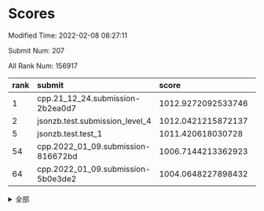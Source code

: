 # Scores

Modified Time: 2022-02-08 08:27:11

Submit Num: 207

All Rank Num: 156917

| rank |               submit               |       score        |       sigma        | pk_num |
| :--- | :--------------------------------- | :----------------- | :----------------- | :----- |
| 1    | cpp.21_12_24.submission-2b2ea0d7   | 1012.9272092533746 | 0.8349497793554427 | 3031   |
| 2    | jsonzb.test.submission_level_4     | 1012.0421215872137 | 0.7802427561791747 | 3029   |
| 5    | jsonzb.test.test_1                 | 1011.420618030728  | 0.7736539798029841 | 3035   |
| 54   | cpp.2022_01_09.submission-816672bd | 1006.7144213362923 | 0.7309234399229689 | 3034   |
| 64   | cpp.2022_01_09.submission-5b0e3de2 | 1004.0648227898432 | 0.7270628219825501 | 3027   |


<details>
<summary>全部</summary>

| rank |                 submit                 |       score        |       sigma        | pk_num |
| :--- | :------------------------------------- | :----------------- | :----------------- | :----- |
| 1    | cpp.21_12_24.submission-2b2ea0d7       | 1012.9272092533746 | 0.8349497793554427 | 3031   |
| 2    | jsonzb.test.submission_level_4         | 1012.0421215872137 | 0.7802427561791747 | 3029   |
| 3    | gobigger.level_3.submission_level_3_18 | 1011.8253068376063 | 0.8013111632312286 | 3031   |
| 4    | gobigger.level_3.submission_level_3_33 | 1011.5930844840889 | 0.7649771264148973 | 3038   |
| 5    | jsonzb.test.test_1                     | 1011.420618030728  | 0.7736539798029841 | 3035   |
| 6    | gobigger.level_3.submission_level_3_20 | 1011.0014455429413 | 0.7658490443897203 | 3030   |
| 7    | gobigger.level_3.submission_level_3_40 | 1010.9528207398322 | 0.7476671110887115 | 3033   |
| 8    | gobigger.level_3.submission_level_3_4  | 1010.9470484641364 | 0.7591233294622792 | 3031   |
| 9    | gobigger.level_3.submission_level_3_26 | 1010.9350352922203 | 0.765585359096524  | 3031   |
| 10   | gobigger.level_3.submission_level_3_23 | 1010.9308011319366 | 0.7760519218225622 | 3031   |
| 11   | gobigger.level_3.submission_level_3_35 | 1010.894711446083  | 0.764474884421658  | 3032   |
| 12   | gobigger.level_3.submission_level_3_47 | 1010.6409821770171 | 0.761229641376516  | 3031   |
| 13   | gobigger.level_3.submission_level_3_12 | 1010.5402327396906 | 0.7509770181900541 | 3035   |
| 14   | gobigger.level_3.submission_level_3_48 | 1010.4977525642081 | 0.7549204940451033 | 3031   |
| 15   | gobigger.level_3.submission_level_3_49 | 1010.4416901114549 | 0.7644934946487012 | 3031   |
| 16   | gobigger.level_3.submission_level_3_39 | 1010.4136282054671 | 0.7835812858888316 | 3033   |
| 17   | gobigger.level_3.submission_level_3_30 | 1010.3054836358704 | 0.7907836225915609 | 3026   |
| 18   | gobigger.level_3.submission_level_3_29 | 1010.2704843328264 | 0.7723025371608927 | 3028   |
| 19   | gobigger.level_3.submission_level_3_6  | 1010.1564640413059 | 0.7547360853845545 | 3031   |
| 20   | gobigger.level_3.submission_level_3_16 | 1010.1372473327228 | 0.7655372677501388 | 3026   |
| 21   | gobigger.level_3.submission_level_3_10 | 1010.1223229321703 | 0.7354565245729366 | 3035   |
| 22   | gobigger.level_3.submission_level_3_31 | 1010.1062247956622 | 0.7564541706129461 | 3032   |
| 23   | gobigger.level_3.submission_level_3_24 | 1010.1034212678184 | 0.7613950644832376 | 3031   |
| 24   | gobigger.level_3.submission_level_3_37 | 1010.0850198090264 | 0.7537512681371806 | 3027   |
| 25   | gobigger.level_3.submission_level_3_2  | 1010.0653675766487 | 0.7712658538766656 | 3036   |
| 26   | gobigger.level_3.submission_level_3_28 | 1010.0565851262768 | 0.7520886062510563 | 3035   |
| 27   | gobigger.level_3.submission_level_3_8  | 1010.0174784430548 | 0.7705159662098835 | 3035   |
| 28   | gobigger.level_3.submission_level_3_3  | 1010.0101673872394 | 0.7811599894779295 | 3031   |
| 29   | gobigger.level_3.submission_level_3_25 | 1009.9700031392207 | 0.7655940810992449 | 3037   |
| 30   | gobigger.level_3.submission_level_3_36 | 1009.966620630507  | 0.7547389332839235 | 3034   |
| 31   | gobigger.level_3.submission_level_3_11 | 1009.8115898019005 | 0.7471322194069969 | 3032   |
| 32   | gobigger.level_3.submission_level_3_7  | 1009.7561912506667 | 0.7655979238058415 | 3039   |
| 33   | gobigger.level_3.submission_level_3_19 | 1009.7516420817823 | 0.7646588522472118 | 3032   |
| 34   | gobigger.level_3.submission_level_3_1  | 1009.6349172253448 | 0.7867641894687487 | 3032   |
| 35   | gobigger.level_3.submission_level_3_22 | 1009.599980113377  | 0.756421861349702  | 3032   |
| 36   | gobigger.level_3.submission_level_3_13 | 1009.5696528916749 | 0.7556382639774987 | 3032   |
| 37   | gobigger.level_3.submission_level_3_42 | 1009.5176548624237 | 0.762250488954627  | 3031   |
| 38   | gobigger.level_3.submission_level_3_46 | 1009.5076656407008 | 0.7627328166430077 | 3032   |
| 39   | gobigger.level_3.submission_level_3_17 | 1009.5058015443715 | 0.7607184890410705 | 3031   |
| 40   | gobigger.level_3.submission_level_3_0  | 1009.4384695346728 | 0.7707042198927353 | 3034   |
| 41   | gobigger.level_3.submission_level_3_9  | 1009.3497087070124 | 0.7577922518272131 | 3028   |
| 42   | gobigger.level_3.submission_level_3_44 | 1009.2878486223009 | 0.7499162782211238 | 3037   |
| 43   | gobigger.level_3.submission_level_3_43 | 1009.2494719320138 | 0.7484726331127679 | 3033   |
| 44   | gobigger.level_3.submission_level_3_38 | 1009.2390774121884 | 0.7592846392189333 | 3031   |
| 45   | gobigger.level_3.submission_level_3_32 | 1009.1720732374196 | 0.776787671932086  | 3023   |
| 46   | gobigger.level_3.submission_level_3_27 | 1009.1418553772579 | 0.7380173506166035 | 3023   |
| 47   | gobigger.level_3.submission_level_3_15 | 1008.9714928976063 | 0.7653652630915301 | 3032   |
| 48   | gobigger.level_3.submission_level_3_34 | 1008.9093732376793 | 0.7466075988612603 | 3037   |
| 49   | gobigger.level_3.submission_level_3_5  | 1008.8039785522989 | 0.7281425302803225 | 3033   |
| 50   | gobigger.level_3.submission_level_3_45 | 1008.6124321988269 | 0.7424045302364936 | 3033   |
| 51   | gobigger.level_3.submission_level_3_14 | 1008.5400593037751 | 0.7406678653927292 | 3033   |
| 52   | gobigger.level_3.submission_level_3_41 | 1008.380665835949  | 0.7448424869483085 | 3033   |
| 53   | gobigger.level_3.submission_level_3_21 | 1007.3463151406801 | 0.7139668153373147 | 3035   |
| 54   | cpp.2022_01_09.submission-816672bd     | 1006.7144213362923 | 0.7309234399229689 | 3034   |
| 55   | gobigger.level_1.submission_level_1_22 | 1005.371185866135  | 0.7198473131078905 | 3030   |
| 56   | gobigger.level_1.submission_level_1_2  | 1004.634344280921  | 0.7298875608040748 | 3036   |
| 57   | gobigger.level_1.submission_level_1_47 | 1004.4819860688262 | 0.7205114982147415 | 3027   |
| 58   | gobigger.level_1.submission_level_1_24 | 1004.4415913396712 | 0.7271428652457624 | 3034   |
| 59   | gobigger.level_1.submission_level_1_13 | 1004.3200570446495 | 0.7051408846893111 | 3033   |
| 60   | gobigger.level_1.submission_level_1_20 | 1004.3072499068257 | 0.7155262620648737 | 3037   |
| 61   | gobigger.level_1.submission_level_1_30 | 1004.2576167654022 | 0.7224626302731527 | 3028   |
| 62   | gobigger.level_1.submission_level_1_37 | 1004.2372605999938 | 0.7253402483794844 | 3038   |
| 63   | gobigger.level_1.submission_level_1_18 | 1004.1028712744179 | 0.7219478568878978 | 3032   |
| 64   | cpp.2022_01_09.submission-5b0e3de2     | 1004.0648227898432 | 0.7270628219825501 | 3027   |
| 65   | gobigger.level_1.submission_level_1_35 | 1003.9578430539875 | 0.7263105458615013 | 3031   |
| 66   | gobigger.level_1.submission_level_1_8  | 1003.9492473711045 | 0.7191358039939242 | 3027   |
| 67   | gobigger.level_1.submission_level_1_39 | 1003.9437078769452 | 0.7071063210726198 | 3035   |
| 68   | gobigger.level_1.submission_level_1_26 | 1003.9156089896953 | 0.7240972238093334 | 3030   |
| 69   | gobigger.level_1.submission_level_1_0  | 1003.8559073197059 | 0.7052671930774725 | 3036   |
| 70   | gobigger.level_1.submission_level_1_29 | 1003.7916804286612 | 0.7299632535566769 | 3030   |
| 71   | gobigger.level_1.submission_level_1_42 | 1003.7659500203647 | 0.7200831219087025 | 3031   |
| 72   | gobigger.level_1.submission_level_1_25 | 1003.7462127871946 | 0.7170617286537561 | 3030   |
| 73   | gobigger.level_1.submission_level_1_34 | 1003.693600349102  | 0.7145857210402687 | 3036   |
| 74   | gobigger.level_1.submission_level_1_19 | 1003.6713070357757 | 0.7306413489837575 | 3033   |
| 75   | gobigger.level_1.submission_level_1_33 | 1003.6427691196899 | 0.7166146347222957 | 3031   |
| 76   | gobigger.level_1.submission_level_1_9  | 1003.6257215263739 | 0.719953554673379  | 3035   |
| 77   | gobigger.level_1.submission_level_1_31 | 1003.5229653694146 | 0.7144167132641327 | 3032   |
| 78   | gobigger.level_1.submission_level_1_12 | 1003.4798863514935 | 0.7209172592286076 | 3034   |
| 79   | gobigger.level_1.submission_level_1_23 | 1003.46807436721   | 0.7160729674349274 | 3026   |
| 80   | gobigger.level_1.submission_level_1_4  | 1003.4191761847757 | 0.7242491126483168 | 3033   |
| 81   | gobigger.level_1.submission_level_1_17 | 1003.2949069369464 | 0.7102259580882426 | 3028   |
| 82   | gobigger.level_1.submission_level_1_28 | 1003.2519349104128 | 0.7243374737958571 | 3033   |
| 83   | gobigger.level_1.submission_level_1_11 | 1003.2492086335386 | 0.7154145589066879 | 3033   |
| 84   | gobigger.level_1.submission_level_1_48 | 1003.2088450708658 | 0.7090290224215651 | 3037   |
| 85   | gobigger.level_1.submission_level_1_10 | 1003.1894538081265 | 0.7140244690038678 | 3029   |
| 86   | gobigger.level_1.submission_level_1_15 | 1003.1537278858607 | 0.7096757114533789 | 3030   |
| 87   | gobigger.level_1.submission_level_1_43 | 1003.0951529254986 | 0.7154356748567331 | 3032   |
| 88   | gobigger.level_1.submission_level_1_6  | 1003.0831410482542 | 0.7119058314119113 | 3035   |
| 89   | gobigger.level_1.submission_level_1_1  | 1003.0018250095668 | 0.7055365890562476 | 3032   |
| 90   | gobigger.level_1.submission_level_1_5  | 1002.9501906052088 | 0.712995233873965  | 3032   |
| 91   | gobigger.level_1.submission_level_1_21 | 1002.9226168464257 | 0.7063397543884077 | 3031   |
| 92   | gobigger.level_1.submission_level_1_16 | 1002.8302053830167 | 0.7121116459853918 | 3036   |
| 93   | gobigger.level_1.submission_level_1_40 | 1002.7884459441088 | 0.7125293923563688 | 3035   |
| 94   | gobigger.level_1.submission_level_1_7  | 1002.7323727392438 | 0.7106592185257142 | 3032   |
| 95   | gobigger.level_1.submission_level_1_49 | 1002.699690219121  | 0.7048613986700207 | 3031   |
| 96   | gobigger.level_1.submission_level_1_14 | 1002.6959275275337 | 0.7074874978542455 | 3029   |
| 97   | gobigger.level_1.submission_level_1_41 | 1002.6296824584001 | 0.7097071131496383 | 3037   |
| 98   | gobigger.level_1.submission_level_1_3  | 1002.4447952941938 | 0.7118159072339971 | 3035   |
| 99   | gobigger.level_1.submission_level_1_32 | 1002.2789043376313 | 0.7129385002719227 | 3035   |
| 100  | gobigger.level_1.submission_level_1_38 | 1002.2290263952992 | 0.7073941303416748 | 3030   |
| 101  | gobigger.level_1.submission_level_1_27 | 1002.0184545747094 | 0.7066800959103489 | 3033   |
| 102  | gobigger.level_1.submission_level_1_46 | 1002.0009468125235 | 0.7090818543527428 | 3035   |
| 103  | gobigger.level_1.submission_level_1_44 | 1001.9638380355509 | 0.7068644964700114 | 3033   |
| 104  | gobigger.level_1.submission_level_1_45 | 1001.8396902021095 | 0.706560388391816  | 3030   |
| 105  | gobigger.level_1.submission_level_1_36 | 1001.3544655321762 | 0.7135977969476127 | 3028   |
| 106  | gobigger.random.submission_random_29   | 997.2763191986213  | 0.7095080217889553 | 3038   |
| 107  | gobigger.random.submission_random_2    | 996.972810066398   | 0.7118671610008975 | 3037   |
| 108  | gobigger.random.submission_random_20   | 996.9276303380956  | 0.7068708733045285 | 3037   |
| 109  | gobigger.random.submission_random_12   | 996.8523232800478  | 0.7088934687914373 | 3029   |
| 110  | gobigger.random.submission_random_38   | 996.8483955005304  | 0.7232092984569246 | 3037   |
| 111  | gobigger.random.submission_random_48   | 996.789607847429   | 0.7171682955714959 | 3029   |
| 112  | gobigger.random.submission_random_44   | 996.7859446599924  | 0.7162402426738833 | 3036   |
| 113  | gobigger.random.submission_random_41   | 996.7805989881384  | 0.7090835676282056 | 3029   |
| 114  | gobigger.random.submission_random_19   | 996.7011359899624  | 0.7148687585222984 | 3030   |
| 115  | gobigger.random.submission_random_21   | 996.5891951712457  | 0.708156875731644  | 3033   |
| 116  | gobigger.random.submission_random_11   | 996.5791497892432  | 0.7041783042035766 | 3031   |
| 117  | gobigger.random.submission_random_39   | 996.5389609210521  | 0.7181665010799683 | 3037   |
| 118  | gobigger.random.submission_random_35   | 996.5367808441256  | 0.7052022085773543 | 3036   |
| 119  | gobigger.random.submission_random_26   | 996.4130488852891  | 0.69585573662931   | 3038   |
| 120  | gobigger.random.submission_random_43   | 996.3681395778589  | 0.7072573442444159 | 3037   |
| 121  | gobigger.random.submission_random_9    | 996.2960394939802  | 0.7214439683536803 | 3034   |
| 122  | gobigger.random.submission_random_10   | 996.2547940940882  | 0.7052140831175421 | 3033   |
| 123  | gobigger.random.submission_random_28   | 996.2396279028488  | 0.7035831720522926 | 3032   |
| 124  | gobigger.random.submission_random_14   | 996.2165424826345  | 0.7051230600800451 | 3035   |
| 125  | gobigger.random.submission_random_1    | 996.2141460270253  | 0.7172561416753026 | 3032   |
| 126  | gobigger.random.submission_random_45   | 996.2022303614482  | 0.7157694490408766 | 3031   |
| 127  | gobigger.random.submission_random_34   | 996.1982721536367  | 0.700933932378212  | 3034   |
| 128  | gobigger.random.submission_random_22   | 996.1735263157155  | 0.7109335360808755 | 3032   |
| 129  | gobigger.random.submission_random_40   | 996.0833079521827  | 0.7263790648512588 | 3032   |
| 130  | gobigger.random.submission_random_31   | 996.0784917396594  | 0.7148328901725424 | 3028   |
| 131  | gobigger.random.submission_random_42   | 996.0495383640813  | 0.7108617800325104 | 3032   |
| 132  | gobigger.random.submission_random_4    | 995.9617535127643  | 0.6984855622630609 | 3028   |
| 133  | gobigger.random.submission_random_32   | 995.8713491479716  | 0.7204472736313914 | 3031   |
| 134  | gobigger.random.submission_random_46   | 995.867759395973   | 0.7025864919206823 | 3026   |
| 135  | gobigger.random.submission_random_47   | 995.8023558319557  | 0.7115565723029585 | 3034   |
| 136  | gobigger.random.submission_random_15   | 995.6931000729305  | 0.7239255616783441 | 3038   |
| 137  | gobigger.random.submission_random_6    | 995.6288722865493  | 0.6984422395720881 | 3029   |
| 138  | gobigger.random.submission_random_3    | 995.6144049577453  | 0.7273494939799601 | 3032   |
| 139  | gobigger.random.submission_random_0    | 995.604485810777   | 0.7210678339291505 | 3037   |
| 140  | gobigger.random.submission_random_16   | 995.5964671625406  | 0.7106050552781447 | 3031   |
| 141  | gobigger.random.submission_random_18   | 995.5890134751569  | 0.7160954947354974 | 3039   |
| 142  | gobigger.random.submission_random_23   | 995.5614733549614  | 0.7235248592774395 | 3029   |
| 143  | gobigger.random.submission_random_25   | 995.5454880434875  | 0.7006211280013241 | 3030   |
| 144  | gobigger.random.submission_random_49   | 995.5438935039458  | 0.7179920839203606 | 3031   |
| 145  | gobigger.random.submission_random_30   | 995.4744929986717  | 0.7025636555082861 | 3027   |
| 146  | gobigger.random.submission_random_37   | 995.3945015794957  | 0.7123582455582038 | 3033   |
| 147  | gobigger.random.submission_random_24   | 995.3921008700464  | 0.7133874475404001 | 3034   |
| 148  | gobigger.random.submission_random_13   | 995.2734828825575  | 0.7094823768987941 | 3038   |
| 149  | gobigger.random.submission_random_8    | 995.1239904362684  | 0.7047080479663946 | 3031   |
| 150  | gobigger.random.submission_random_17   | 995.0127657398864  | 0.7106043672540232 | 3034   |
| 151  | gobigger.random.submission_random_27   | 994.914921368579   | 0.7172800603591811 | 3028   |
| 152  | gobigger.random.submission_random_7    | 994.8502513662921  | 0.7162864512251151 | 3034   |
| 153  | gobigger.level_2.submission_level_2_30 | 994.7526846406785  | 0.7313673028504626 | 3033   |
| 154  | gobigger.random.submission_random_33   | 994.6812937405589  | 0.7184420397594445 | 3031   |
| 155  | gobigger.random.submission_random_5    | 994.664880478259   | 0.706122553143297  | 3029   |
| 156  | gobigger.random.submission_random_36   | 994.2713806789096  | 0.7211914934894272 | 3032   |
| 157  | gobigger.level_2.submission_level_2_12 | 993.4784525528013  | 0.7343671594739234 | 3030   |
| 158  | gobigger.level_2.submission_level_2_42 | 993.4563612826955  | 0.7373957640878321 | 3034   |
| 159  | gobigger.level_2.submission_level_2_49 | 993.4019055704152  | 0.7236957111688063 | 3033   |
| 160  | gobigger.level_2.submission_level_2_18 | 993.380208836548   | 0.7401888357719911 | 3035   |
| 161  | gobigger.level_2.submission_level_2_24 | 993.2780993819879  | 0.7437739996790654 | 3032   |
| 162  | gobigger.level_2.submission_level_2_33 | 993.181161658076   | 0.7403591867175265 | 3032   |
| 163  | gobigger.level_2.submission_level_2_46 | 993.1203546406583  | 0.7218572771868044 | 3034   |
| 164  | gobigger.level_2.submission_level_2_19 | 992.8448547854687  | 0.7447556969174862 | 3030   |
| 165  | gobigger.level_2.submission_level_2_5  | 992.75385831974    | 0.7324437189020062 | 3030   |
| 166  | gobigger.level_2.submission_level_2_8  | 992.6426914159123  | 0.7323414435608772 | 3035   |
| 167  | gobigger.level_2.submission_level_2_45 | 992.4434301537395  | 0.7430659810556982 | 3031   |
| 168  | gobigger.level_2.submission_level_2_40 | 992.4291714228533  | 0.755130824160001  | 3035   |
| 169  | gobigger.level_2.submission_level_2_29 | 992.4225228341257  | 0.7341383816370031 | 3029   |
| 170  | gobigger.level_2.submission_level_2_7  | 992.4145360601519  | 0.7381758680161358 | 3033   |
| 171  | gobigger.level_2.submission_level_2_10 | 992.4031117284636  | 0.7316223424101914 | 3029   |
| 172  | gobigger.level_2.submission_level_2_20 | 992.4012125041112  | 0.778148123951516  | 3027   |
| 173  | gobigger.level_2.submission_level_2_44 | 992.3898461587778  | 0.7240798627855339 | 3032   |
| 174  | gobigger.level_2.submission_level_2_1  | 992.3881875014474  | 0.7386514199560188 | 3028   |
| 175  | gobigger.level_2.submission_level_2_37 | 992.3185754372583  | 0.7532122598594193 | 3028   |
| 176  | gobigger.level_2.submission_level_2_35 | 992.3050921015599  | 0.740685082627299  | 3030   |
| 177  | gobigger.level_2.submission_level_2_11 | 992.2053659812686  | 0.7473483498686325 | 3031   |
| 178  | gobigger.level_2.submission_level_2_31 | 992.1456110643906  | 0.7318134608698151 | 3032   |
| 179  | gobigger.level_2.submission_level_2_0  | 992.1381715776679  | 0.7451134453190911 | 3029   |
| 180  | gobigger.level_2.submission_level_2_38 | 992.0628947730808  | 0.7491322027540446 | 3036   |
| 181  | gobigger.level_2.submission_level_2_16 | 991.990044019771   | 0.7444812331981004 | 3026   |
| 182  | gobigger.level_2.submission_level_2_6  | 991.8781063411752  | 0.7449581731369755 | 3034   |
| 183  | gobigger.level_2.submission_level_2_23 | 991.8691471216936  | 0.7425300246667239 | 3034   |
| 184  | gobigger.level_2.submission_level_2_32 | 991.8423538388523  | 0.7423206379078374 | 3031   |
| 185  | gobigger.level_2.submission_level_2_39 | 991.697234839834   | 0.758468465009501  | 3031   |
| 186  | gobigger.level_2.submission_level_2_14 | 991.6738898485631  | 0.7222727597341011 | 3033   |
| 187  | gobigger.level_2.submission_level_2_47 | 991.5909232552849  | 0.7580768948226767 | 3029   |
| 188  | gobigger.level_2.submission_level_2_26 | 991.5897729855185  | 0.7482236781632815 | 3029   |
| 189  | gobigger.level_2.submission_level_2_27 | 991.5670540187217  | 0.7667205187794728 | 3030   |
| 190  | gobigger.level_2.submission_level_2_13 | 991.5031513672945  | 0.7389437776028651 | 3033   |
| 191  | gobigger.level_2.submission_level_2_22 | 991.4988434573581  | 0.7277578366633568 | 3034   |
| 192  | gobigger.level_2.submission_level_2_41 | 991.4577968446789  | 0.7668469200762901 | 3031   |
| 193  | gobigger.level_2.submission_level_2_9  | 991.4399344273744  | 0.7477490316351327 | 3036   |
| 194  | gobigger.level_2.submission_level_2_4  | 991.4117019644717  | 0.7498802251817965 | 3038   |
| 195  | gobigger.level_2.submission_level_2_3  | 991.3954488422623  | 0.7490484048288587 | 3035   |
| 196  | gobigger.level_2.submission_level_2_43 | 991.2736648470341  | 0.7422456366581242 | 3035   |
| 197  | gobigger.level_2.submission_level_2_25 | 991.1857498660416  | 0.7695632606041352 | 3037   |
| 198  | gobigger.level_2.submission_level_2_17 | 991.1676702151843  | 0.7461943625245663 | 3032   |
| 199  | gobigger.level_2.submission_level_2_28 | 991.0140691124551  | 0.7471023702564755 | 3033   |
| 200  | gobigger.level_2.submission_level_2_36 | 990.9932245253584  | 0.7430959943901768 | 3030   |
| 201  | gobigger.level_2.submission_level_2_48 | 990.7815359167404  | 0.7506950515588748 | 3035   |
| 202  | gobigger.level_2.submission_level_2_34 | 990.7747912584763  | 0.7617456519702215 | 3033   |
| 203  | gobigger.level_2.submission_level_2_21 | 990.5586848055315  | 0.7423155254287402 | 3032   |
| 204  | gobigger.level_2.submission_level_2_15 | 990.1720417748895  | 0.7743857071565275 | 3028   |
| 205  | gobigger.level_2.submission_level_2_2  | 989.8758066261042  | 0.748576620187611  | 3033   |
| 206  | gobigger.none.submission_none_0        | 975.532957737629   | 1.440327386101324  | 3036   |
| 207  | gobigger.none.submission_none_1        | 973.8109084466793  | 1.6567840104309914 | 3028   |

</details>